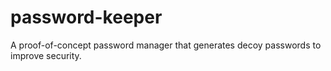 # password-keeper
A proof-of-concept password manager that generates decoy passwords to improve security.
